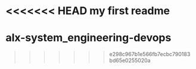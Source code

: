 <<<<<<< HEAD
my first readme
=======
# alx-system_engineering-devops
>>>>>>> e298c967b1e566fb7ecbc790183bd65e0255020a
